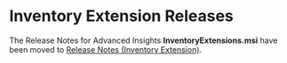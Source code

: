 # Inventory Extension Releases

The Release Notes for Advanced Insights **InventoryExtensions.msi** have been moved to [Release Notes (Inventory Extension)](../../patch-my-pc-insights/advanced-insights-release-notes/insights-inventory-extension-release-notes.md).